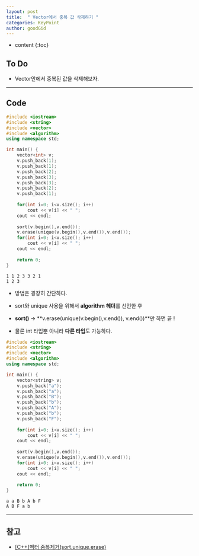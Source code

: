 ```yaml
---
layout: post
title:  " Vector에서 중복 값 삭제하기 "
categories: KeyPoint
author: goodGid
---
```

* content
{:toc}

## To Do

* Vector안에서 중복된 값을 삭제해보자.








---

## Code

``` cpp
#include <iostream>
#include <string>
#include <vector>
#include <algorithm>
using namespace std;

int main() {
    vector<int> v;
    v.push_back(1);
    v.push_back(1);
    v.push_back(2);
    v.push_back(3);
    v.push_back(3);
    v.push_back(2);
    v.push_back(1);
    
    for(int i=0; i<v.size(); i++)
        cout << v[i] << " ";
    cout << endl;
    
    sort(v.begin(),v.end());
    v.erase(unique(v.begin(),v.end()),v.end());
    for(int i=0; i<v.size(); i++)
        cout << v[i] << " ";
    cout << endl;
    
    return 0;
}
```

```
1 1 2 3 3 2 1 
1 2 3 
```

* 방법은 굉장히 간단하다.

* sort와 unique 사용을 위해서 **algorithm 헤더**를 선언한 후 

* **sort()** -> **v.erase(unique(v.begin(),v.end()), v.end())**만 하면 끝 !

* 물론 int 타입뿐 아니라 **다른 타입**도 가능하다.

``` cpp
#include <iostream>
#include <string>
#include <vector>
#include <algorithm>
using namespace std;

int main() {
    vector<string> v;
    v.push_back("a");
    v.push_back("a");
    v.push_back("B");
    v.push_back("b");
    v.push_back("A");
    v.push_back("b");
    v.push_back("F");
    
    for(int i=0; i<v.size(); i++)
        cout << v[i] << " ";
    cout << endl;
    
    sort(v.begin(),v.end());
    v.erase(unique(v.begin(),v.end()),v.end());
    for(int i=0; i<v.size(); i++)
        cout << v[i] << " ";
    cout << endl;
    
    return 0;
}
```

```
a a B b A b F 
A B F a b 
```


---

## 참고

* [[C++]벡터 중복제거(sort,unique,erase)](http://dpdpwl.tistory.com/39)